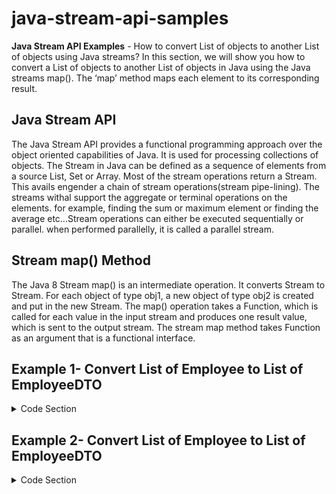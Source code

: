 # java-stream-api-samples

**Java Stream API Examples** - How to convert List of objects to another List of objects using Java streams?
In this section, we will show you how to convert a List of objects to another List of objects in Java using the Java streams map(). The ‘map’ method maps each element to its corresponding result.

## Java Stream API 
The Java Stream API provides a functional programming approach over the object oriented capabilities of Java. It is used for processing collections of objects. The Stream in Java can be defined as a sequence of elements from a source List, Set or Array. Most of the stream operations return a Stream. This avails engender a chain of stream operations(stream pipe-lining). The streams withal support the aggregate or terminal operations on the elements. for example, finding the sum or maximum element or finding the average etc...Stream operations can either be executed sequentially or parallel. when performed parallelly, it is called a parallel stream. 

## Stream map() Method 
The Java 8 Stream map() is an intermediate operation. It converts Stream<obj1> to Stream<obj2>. For each object of type obj1, a new object of type obj2 is created and put in the new Stream. The map() operation takes a Function, which is called for each value in the input stream and produces one result value, which is sent to the output stream. The stream map method takes Function as an argument that is a functional interface.

## Example 1- Convert List of Employee to List of EmployeeDTO

<details>
<summary>Code Section</summary>

## Employee.java 

package com.sample.entity;
public class Employee {
    private int id;
    private String name;
    private String email;
    private String phone;
    private Department department;
    
    public Employee(int id, String name, String email, String phone, Department department) {
    	this.id = id;
        this.name = name;
        this.email = email;
        this.phone = phone;
        this.department =  department;
	}

	public int getId() {
		return id;
	}

	public void setId(int id) {
		this.id = id;
	}

	public String getName() {
		return name;
	}

	public void setName(String name) {
		this.name = name;
	}

	public String getEmail() {
		return email;
	}

	public void setEmail(String email) {
		this.email = email;
	}

	public String getPhone() {
		return phone;
	}

	public void setPhone(String phone) {
		this.phone = phone;
	}

	public Department getDepartment() {
		return department;
	}

	public void setDepartment(Department department) {
		this.department = department;
	}

	@Override
	public String toString() {
		return "Employee [id=" + id + ", name=" + name + ", email=" + email + ", phone=" + phone + ", department="+ department + "]";
	}
}
 
## Department

package com.sample.entity;
public class Department {
    private int  departmentId;
    private String departmentName;
    
    public Department(int departmentId, String departmentName) {
    	this.departmentId =  departmentId;
    	this.departmentName = departmentName;
	}

	public int getDepartmentId() {
		return departmentId;
	}

	public void setDepartmentId(int departmentId) {
		this.departmentId = departmentId;
	}

	public String getDepartmentName() {
		return departmentName;
	}

	public void setDepartmentName(String departmentName) {
		this.departmentName = departmentName;
	}

	@Override
	public String toString() {
		return "Department [departmentId=" + departmentId + ", departmentName=" + departmentName + "]";
	}	
}

## EmployeeDTO

package com.sample.DTO;
public class EmployeeDTO {
	
    private int id;
    private String name;
    private String email;
    private String phone;
    private DepartmentDTO departmentDTO;
    
    public EmployeeDTO( int id, String name, String email, String phone, DepartmentDTO department) {
    	this.id = id;
        this.name = name;
        this.email = email;
        this.phone = phone;
        this.departmentDTO =  department;
	}

	public int getId() {
		return id;
	}

	public void setId(int id) {
		this.id = id;
	}

	public String getName() {
		return name;
	}

	public void setName(String name) {
		this.name = name;
	}

	public String getEmail() {
		return email;
	}

	public void setEmail(String email) {
		this.email = email;
	}

	public String getPhone() {
		return phone;
	}

	public void setPhone(String phone) {
		this.phone = phone;
	}

	public DepartmentDTO getDepartmentDTO() {
		return departmentDTO;
	}

	public void setDepartmentDTO(DepartmentDTO departmentDTO) {
		this.departmentDTO = departmentDTO;
	}

	@Override
	public String toString() {
		return "EmployeeDTO [id=" + id + ", name=" + name + ", email=" + email + ", phone=" + phone + ", departmentDTO="
				+ departmentDTO + "]";
	}
}

## DepartmentDTO

package com.sample.DTO;
public class DepartmentDTO {
    private int  departmentId;
    private String departmentName;
    
    public DepartmentDTO(int departmentId, String departmentName) {
    	this.departmentId =  departmentId;
    	this.departmentName = departmentName;
	}

	public int getDepartmentId() {
		return departmentId;
	}

	public void setDepartmentId(int departmentId) {
		this.departmentId = departmentId;
	}

	public String getDepartmentName() {
		return departmentName;
	}

	public void setDepartmentName(String departmentName) {
		this.departmentName = departmentName;
	}

	@Override
	public String toString() {
		return "DepartmentDTO [departmentId=" + departmentId + ", departmentName=" + departmentName + "]";
	}
}

## Mapper

package com.sample.mapper;
import java.util.ArrayList;
import java.util.List;
import java.util.stream.Collectors;
import com.sample.DTO.DepartmentDTO;
import com.sample.DTO.EmployeeDTO;
import com.sample.entity.Employee;

public class Mapper {
    private List<Employee> employee = new ArrayList<Employee>();
    public Mapper(List<Employee> employees) {
        this.employee = employees;
    }

    public List<EmployeeDTO> map() {
    	// id,  name,  email,  phone, Department department - departId, departName
        List<EmployeeDTO> employeeDTO = employee
        		.stream()
        		.map(o -> new EmployeeDTO(o.getId(),o.getName(),o.getEmail(),o.getPhone(),
        				new DepartmentDTO(o.getDepartment().getDepartmentId(), o.getDepartment().getDepartmentName())))
                .collect(Collectors.toList());
        return employeeDTO;
    }
}

## StreamApiSample

import java.util.Arrays;
import java.util.List;
import com.sample.entity.Department;
import com.sample.entity.Employee;
import com.sample.mapper.Mapper;

public class StreamApiSample {
	public static void main(String arg[]) {
		System.out.println("Convert List of Employee to List of EmployeeDTO");
		
		List<Employee> listOfEmployee = Arrays.asList(
				new Employee(1, "Saravanan", "Saravanan@test.com", "01234567890", new Department(1, "Computer Science")),
				new Employee(2, "Seenu", "Seenu@test.com", "12345678900", new Department(2, "Civil Engineering")),
				new Employee(3, "Ramu", "Ramu@test.com", "23456789001", new Department(1, "Computer Science")),
				new Employee(4, "Shankar", "Shankar@test.com", "34567890012", new Department(3, "Mechanical Engineering")),
				new Employee(5, "Seyon", "Seyon@test.com", "45678900123", new Department(1, "Computer Science")),
				new Employee(6, "Tharun", "Tharun@test.com", "56789001234", new Department(2, "Civil Engineering")),
				new Employee(7, "Arun", "Arun@test.com", "67890012345", new Department(1, "Computer Science")),
				new Employee(8, "Karthik", "Karthik@test.com", "78900123456", new Department(4, "EEE Engineering")),
				new Employee(9, "Kumar", "Kumar@test.com", "89001234567", new Department(1, "Computer Science")),
				new Employee(10, "Vignesh", "Vignesh@test.com", "90012345678", new Department(4, "EEE Engineering"))
				); 
		
		Mapper mapper = new Mapper(listOfEmployee);
		mapper.map().stream().forEach(emp -> System.out.println(emp));
	}
}

## Output

Convert List of Employee to List of EmployeeDTO

EmployeeDTO [id=1, name=Saravanan, phone=01234567890, departmentDTO=DepartmentDTO]</br>
EmployeeDTO [id=2, name=Seenu, phone=12345678900, departmentDTO=DepartmentDTO]</br>
EmployeeDTO [id=3, name=Ramu, phone=23456789001, departmentDTO=DepartmentDTO </br>
EmployeeDTO [id=4, name=Shankar, phone=34567890012, departmentDTO=DepartmentDTO </br>
EmployeeDTO [id=5, name=Seyon, phone=45678900123, departmentDTO=DepartmentDTO </br>
EmployeeDTO [id=6, name=Tharun, phone=56789001234, departmentDTO=DepartmentDTO </br>
EmployeeDTO [id=7, name=Arun, phone=67890012345, departmentDTO=DepartmentDTO </br>
EmployeeDTO [id=8, name=Karthik, phone=78900123456, departmentDTO=DepartmentDTO </br>
EmployeeDTO [id=9, name=Kumar, phone=89001234567, departmentDTO=DepartmentDTO </br>
EmployeeDTO [id=10, name=Vignesh, phone=90012345678, departmentDTO=DepartmentDTO </br>
</details>

## Example 2- Convert List of Employee to List of EmployeeDTO
<details>
	<summary>Code Section</summary>

## StreamApiSample
	
import java.util.Arrays;
import java.util.List;

import com.sample.entity.Department;
import com.sample.entity.Employee;
import com.sample.mapper.Mapper;

public class StreamApiSample {
	public static void main(String arg[]) {
		System.out.println("Convert List of String to List of Integer");
		
		Mapper mapper = new Mapper(listOfEmployee);
		mapper.map().stream().forEach(emp -> System.out.println(emp));
		
		List<String> list = Arrays.asList( "8" , "7", "36", "2" );
	        List<Integer> intList = list.stream().map(s -> Integer.parseInt(s)).collect(Collectors.toList());
	        intList.stream().forEach(obj -> System.out.println(obj));    
	}

}

## Output

Convert List of String to List of Integer
8
7
36
2
</details>
